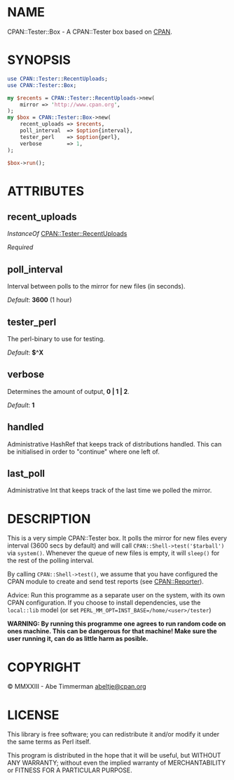 # NAME

CPAN::Tester::Box - A CPAN::Tester box based on [CPAN](https://metacpan.org/pod/CPAN).

# SYNOPSIS

```perl
use CPAN::Tester::RecentUploads;
use CPAN::Tester::Box;

my $recents = CPAN::Tester::RecentUploads->new(
    mirror => 'http://www.cpan.org',
);
my $box = CPAN::Tester::Box->new(
    recent_uploads => $recents,
    poll_interval  => $option{interval},
    tester_perl    => $option{perl},
    verbose        => 1,
);

$box->run();
```

# ATTRIBUTES

## recent\_uploads

_InstanceOf_ [CPAN::Tester::RecentUploads](https://metacpan.org/pod/CPAN%3A%3ATester%3A%3ARecentUploads)

_Required_

## poll\_interval

Interval between polls to the mirror for new files (in seconds).

_Default_: **3600** (1 hour)

## tester\_perl

The perl-binary to use for testing.

_Default_: **$^X**

## verbose

Determines the amount of output, **0 | 1 | 2**.

_Default_: **1**

## handled

Administrative HashRef that keeps track of distributions handled.  This can be
initialised in order to "continue" where one left of.

## last\_poll

Administrative Int that keeps track of the last time we polled the mirror.

# DESCRIPTION

This is a very simple CPAN::Tester box. It polls the mirror for new files every
interval (3600 secs by default) and will call `CPAN::Shell->test('$tarball')` via `system()`. Whenever the queue of new files is empty, it will `sleep()`
for the rest of the polling interval.

By calling `CPAN::Shell->test()`, we assume that you have configured the
CPAN module to create and send test reports (see [CPAN::Reporter](https://metacpan.org/pod/CPAN%3A%3AReporter)).

Advice: Run this programme as a separate user on the system, with its own CPAN
configuration. If you choose to install dependencies, use the `local::lib`
model (or set `PERL_MM_OPT=INST_BASE=/home/<user>/tester`)

**WARNING: By running this programme one agrees to run random code on ones
machine. This can be dangerous for that machine! Make sure the user running it,
can do as little harm as posible.**

# COPYRIGHT

© MMXXIII - Abe Timmerman <abeltje@cpan.org>

# LICENSE

This library is free software; you can redistribute it and/or modify
it under the same terms as Perl itself.

This program is distributed in the hope that it will be useful,
but WITHOUT ANY WARRANTY; without even the implied warranty of
MERCHANTABILITY or FITNESS FOR A PARTICULAR PURPOSE.
